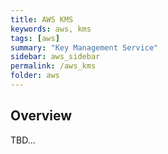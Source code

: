 ```yaml
---
title: AWS KMS
keywords: aws, kms
tags: [aws]
summary: "Key Management Service"
sidebar: aws_sidebar
permalink: /aws_kms
folder: aws
---
```


## Overview

TBD...
